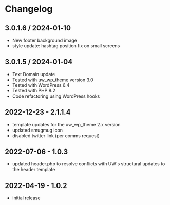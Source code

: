 # Changelog


## 3.0.1.6 / 2024‑01‑10

- New footer background image
- style update: hashtag position fix on small screens


## 3.0.1.5 / 2024‑01‑04

- Text Domain update
- Tested with uw_wp_theme version 3.0
- Tested with WordPress 6.4
- Tested with PHP 8.2
- Code refactoring using WordPress hooks


## 2022-12-23 - 2.1.1.4

- template updates for the uw_wp_theme 2.x version
- updated smugmug icon
- disabled twitter link (per comms request)

## 2022-07-06 - 1.0.3

- updated header.php to resolve conflicts with UW's structural updates to the header template

## 2022-04-19 - 1.0.2

- initial release
